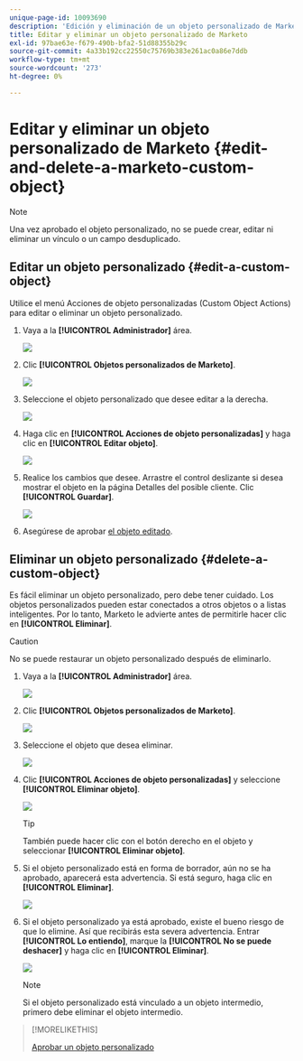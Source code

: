 ```yaml
---
unique-page-id: 10093690
description: 'Edición y eliminación de un objeto personalizado de Marketo: documentos de Marketo, documentación del producto'
title: Editar y eliminar un objeto personalizado de Marketo
exl-id: 97bae63e-f679-490b-bfa2-51d88355b29c
source-git-commit: 4a33b192cc22550c75769b383e261ac0a86e7ddb
workflow-type: tm+mt
source-wordcount: '273'
ht-degree: 0%

---
```


# Editar y eliminar un objeto personalizado de Marketo {#edit-and-delete-a-marketo-custom-object}

>[!NOTE]
>
>Una vez aprobado el objeto personalizado, no se puede crear, editar ni eliminar un vínculo o un campo desduplicado.

## Editar un objeto personalizado {#edit-a-custom-object}

Utilice el menú Acciones de objeto personalizadas (Custom Object Actions) para editar o eliminar un objeto personalizado.

1. Vaya a la **[!UICONTROL Administrador]** área.

   ![](assets/edit-and-delete-a-marketo-custom-object-1.png)

1. Clic **[!UICONTROL Objetos personalizados de Marketo]**.

   ![](assets/edit-and-delete-a-marketo-custom-object-2.png)

1. Seleccione el objeto personalizado que desee editar a la derecha.

   ![](assets/edit-and-delete-a-marketo-custom-object-3.png)

1. Haga clic en **[!UICONTROL Acciones de objeto personalizadas]** y haga clic en **[!UICONTROL Editar objeto]**.

   ![](assets/edit-and-delete-a-marketo-custom-object-4.png)

1. Realice los cambios que desee. Arrastre el control deslizante si desea mostrar el objeto en la página Detalles del posible cliente. Clic **[!UICONTROL Guardar]**.

   ![](assets/edit-and-delete-a-marketo-custom-object-5.png)

1. Asegúrese de aprobar [el objeto editado](/help/marketo/product-docs/administration/marketo-custom-objects/approve-a-custom-object.md).

## Eliminar un objeto personalizado {#delete-a-custom-object}

Es fácil eliminar un objeto personalizado, pero debe tener cuidado. Los objetos personalizados pueden estar conectados a otros objetos o a listas inteligentes. Por lo tanto, Marketo le advierte antes de permitirle hacer clic en **[!UICONTROL Eliminar]**.

>[!CAUTION]
>
>No se puede restaurar un objeto personalizado después de eliminarlo.

1. Vaya a la **[!UICONTROL Administrador]** área.

   ![](assets/edit-and-delete-a-marketo-custom-object-6.png)

1. Clic **[!UICONTROL Objetos personalizados de Marketo]**.

   ![](assets/edit-and-delete-a-marketo-custom-object-7.png)

1. Seleccione el objeto que desea eliminar.

   ![](assets/edit-and-delete-a-marketo-custom-object-8.png)

1. Clic **[!UICONTROL Acciones de objeto personalizadas]** y seleccione **[!UICONTROL Eliminar objeto]**.

   ![](assets/edit-and-delete-a-marketo-custom-object-9.png)

   >[!TIP]
   >
   >También puede hacer clic con el botón derecho en el objeto y seleccionar **[!UICONTROL Eliminar objeto]**.

1. Si el objeto personalizado está en forma de borrador, aún no se ha aprobado, aparecerá esta advertencia. Si está seguro, haga clic en **[!UICONTROL Eliminar]**.

   ![](assets/edit-and-delete-a-marketo-custom-object-10.png)

1. Si el objeto personalizado ya está aprobado, existe el bueno riesgo de que lo elimine. Así que recibirás esta severa advertencia. Entrar **[!UICONTROL Lo entiendo]**, marque la **[!UICONTROL No se puede deshacer]** y haga clic en **[!UICONTROL Eliminar]**.

   ![](assets/edit-and-delete-a-marketo-custom-object-11.png)

   >[!NOTE]
   >
   >Si el objeto personalizado está vinculado a un objeto intermedio, primero debe eliminar el objeto intermedio.

>[!MORELIKETHIS]
>
>[Aprobar un objeto personalizado](/help/marketo/product-docs/administration/marketo-custom-objects/approve-a-custom-object.md)
